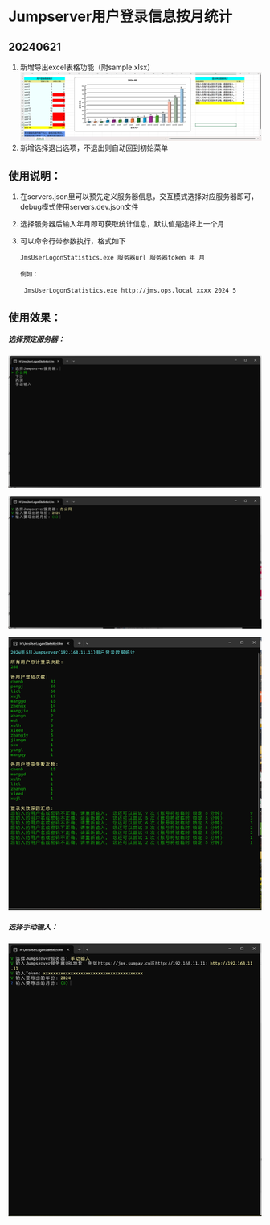 # Jumpserver用户登录信息按月统计



## 20240621

1. 新增导出excel表格功能（附sample.xlsx）
![](./pics/5.png)
2. 新增选择退出选项，不退出则自动回到初始菜单

   



## 使用说明：

1. 在servers.json里可以预先定义服务器信息，交互模式选择对应服务器即可，debug模式使用servers.dev.json文件

2. 选择服务器后输入年月即可获取统计信息，默认值是选择上一个月

3. 可以命令行带参数执行，格式如下

   ```
   JmsUserLogonStatistics.exe 服务器url 服务器token 年 月
   
   例如：
   
    JmsUserLogonStatistics.exe http://jms.ops.local xxxx 2024 5
   ```
   
   

## 使用效果：

##### 选择预定服务器：

![](./pics/1.png)



![](./pics/2.png)



![](./pics/3.png)



##### 选择手动输入：

![](./pics/4.png)
